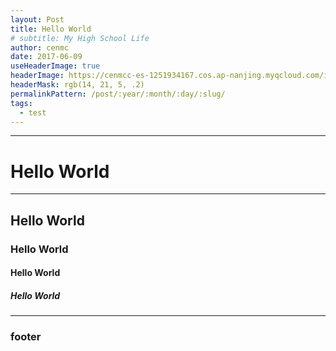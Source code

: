 ```yaml
---
layout: Post
title: Hello World
# subtitle: My High School Life
author: cenmc
date: 2017-06-09
useHeaderImage: true
headerImage: https://cenmcc-es-1251934167.cos.ap-nanjing.myqcloud.com/in-post/header.png
headerMask: rgb(14, 21, 5, .2)
permalinkPattern: /post/:year/:month/:day/:slug/
tags:
  - test
---
```


<!-- 总得有地方来存我当年写的小作文。 -->

<!-- more -->

---

# Hello World

---

## Hello World
### Hello World
#### Hello World
##### Hello World

---

### footer